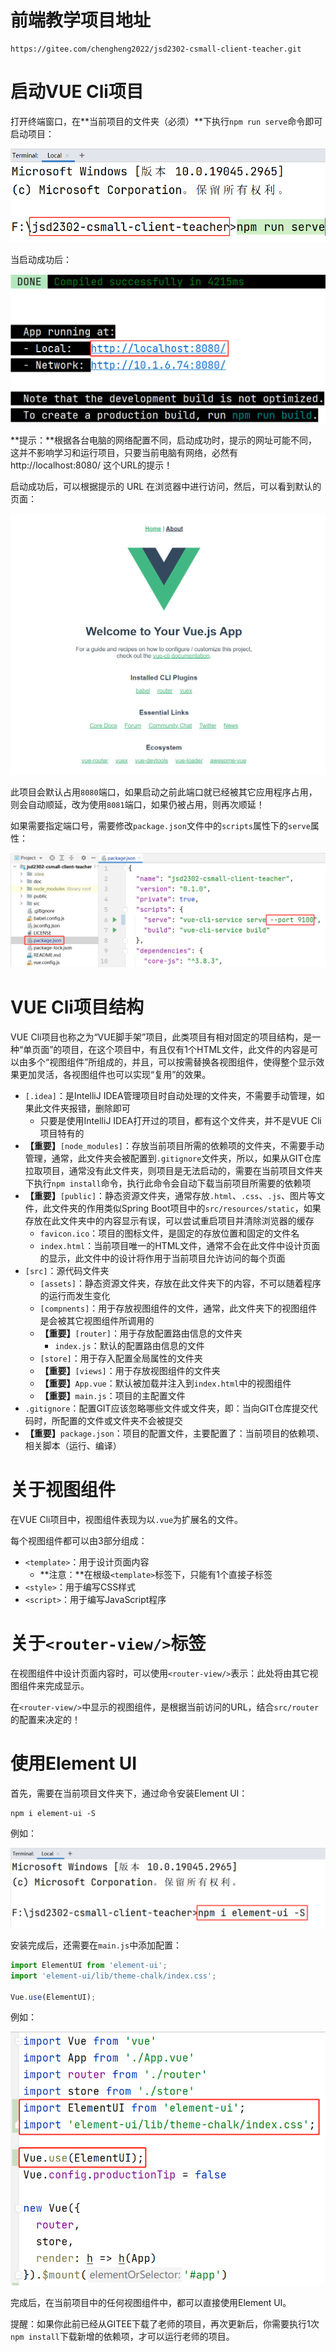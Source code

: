 # 前端教学项目地址

```
https://gitee.com/chengheng2022/jsd2302-csmall-client-teacher.git
```

# 启动VUE Cli项目

打开终端窗口，在**当前项目的文件夹（必须）**下执行`npm run serve`命令即可启动项目：

![image-20230515102722250](assets/image-20230515102722250.png)

当启动成功后：

![image-20230515102846552](assets/image-20230515102846552.png)

**提示：**根据各台电脑的网络配置不同，启动成功时，提示的网址可能不同，这并不影响学习和运行项目，只要当前电脑有网络，必然有 http://localhost:8080/ 这个URL的提示！

启动成功后，可以根据提示的 URL 在浏览器中进行访问，然后，可以看到默认的页面：

![image-20230515103146087](assets/image-20230515103146087.png)

此项目会默认占用`8080`端口，如果启动之前此端口就已经被其它应用程序占用，则会自动顺延，改为使用`8081`端口，如果仍被占用，则再次顺延！

如果需要指定端口号，需要修改`package.json`文件中的`scripts`属性下的`serve`属性：

![image-20230515104935984](assets/image-20230515104935984.png)

# VUE Cli项目结构

VUE Cli项目也称之为“VUE脚手架”项目，此类项目有相对固定的项目结构，是一种“单页面”的项目，在这个项目中，有且仅有1个HTML文件，此文件的内容是可以由多个“视图组件”所组成的，并且，可以按需替换各视图组件，使得整个显示效果更加灵活，各视图组件也可以实现“复用”的效果。

- `[.idea]`：是IntelliJ IDEA管理项目时自动处理的文件夹，不需要手动管理，如果此文件夹报错，删除即可
  - 只要是使用IntelliJ IDEA打开过的项目，都有这个文件夹，并不是VUE Cli项目特有的
- **【重要】**`[node_modules]`：存放当前项目所需的依赖项的文件夹，不需要手动管理，通常，此文件夹会被配置到`.gitignore`文件夹，所以，如果从GIT仓库拉取项目，通常没有此文件夹，则项目是无法启动的，需要在当前项目文件夹下执行`npm install`命令，执行此命令会自动下载当前项目所需要的依赖项
- **【重要】**`[public]`：静态资源文件夹，通常存放`.html`、`.css`、`.js`、图片等文件，此文件夹的作用类似Spring Boot项目中的`src/resources/static`，如果存放在此文件夹中的内容显示有误，可以尝试重启项目并清除浏览器的缓存
  - `favicon.ico`：项目的图标文件，是固定的存放位置和固定的文件名
  - `index.html`：当前项目唯一的HTML文件，通常不会在此文件中设计页面的显示，此文件中的设计将作用于当前项目允许访问的每个页面
- `[src]`：源代码文件夹
  - `[assets]`：静态资源文件夹，存放在此文件夹下的内容，不可以随着程序的运行而发生变化
  - `[compnents]`：用于存放视图组件的文件，通常，此文件夹下的视图组件是会被其它视图组件所调用的
  - **【重要】**`[router]`：用于存放配置路由信息的文件夹
    - `index.js`：默认的配置路由信息的文件
  - `[store]`：用于存入配置全局属性的文件夹
  - **【重要】**`[views]`：用于存放视图组件的文件夹
  - **【重要】**`App.vue`：默认被加载并注入到`index.html`中的视图组件
  - **【重要】**`main.js`：项目的主配置文件
- `.gitignore`：配置GIT应该忽略哪些文件或文件夹，即：当向GIT仓库提交代码时，所配置的文件或文件夹不会被提交
- **【重要】**`package.json`：项目的配置文件，主要配置了：当前项目的依赖项、相关脚本（运行、编译）

# 关于视图组件

在VUE Cli项目中，视图组件表现为以`.vue`为扩展名的文件。

每个视图组件都可以由3部分组成：

- `<template>`：用于设计页面内容
  - **注意：**在根级`<template>`标签下，只能有1个直接子标签
- `<style>`：用于编写CSS样式
- `<script>`：用于编写JavaScript程序

# 关于`<router-view/>`标签

在视图组件中设计页面内容时，可以使用`<router-view/>`表示：此处将由其它视图组件来完成显示。

在`<router-view/>`中显示的视图组件，是根据当前访问的URL，结合`src/router`的配置来决定的！

# 使用Element UI

首先，需要在当前项目文件夹下，通过命令安装Element UI：

```
npm i element-ui -S
```

例如：

![image-20230515151433727](assets/image-20230515151433727.png)

安装完成后，还需要在`main.js`中添加配置：

```javascript
import ElementUI from 'element-ui';
import 'element-ui/lib/theme-chalk/index.css';

Vue.use(ElementUI);
```

例如：

![image-20230515151953873](assets/image-20230515151953873.png)

完成后，在当前项目中的任何视图组件中，都可以直接使用Element UI。

提醒：如果你此前已经从GITEE下载了老师的项目，再次更新后，你需要执行1次`npm install`下载新增的依赖项，才可以运行老师的项目。





